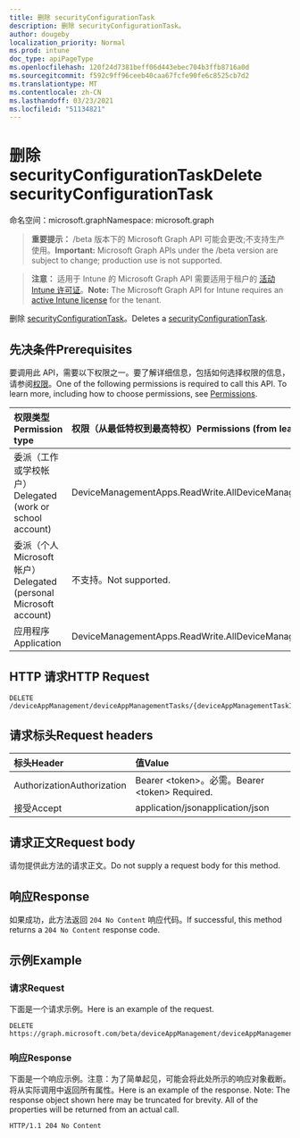 ```yaml
---
title: 删除 securityConfigurationTask
description: 删除 securityConfigurationTask。
author: dougeby
localization_priority: Normal
ms.prod: intune
doc_type: apiPageType
ms.openlocfilehash: 120f24d7381beff06d443ebec704b3ffb8716a0d
ms.sourcegitcommit: f592c9ff96ceeb40caa67fcfe90fe6c8525cb7d2
ms.translationtype: MT
ms.contentlocale: zh-CN
ms.lasthandoff: 03/23/2021
ms.locfileid: "51134821"
---
```

# <a name="delete-securityconfigurationtask"></a><span data-ttu-id="9f075-103">删除 securityConfigurationTask</span><span class="sxs-lookup"><span data-stu-id="9f075-103">Delete securityConfigurationTask</span></span>

<span data-ttu-id="9f075-104">命名空间：microsoft.graph</span><span class="sxs-lookup"><span data-stu-id="9f075-104">Namespace: microsoft.graph</span></span>

> <span data-ttu-id="9f075-105">**重要提示：** /beta 版本下的 Microsoft Graph API 可能会更改;不支持生产使用。</span><span class="sxs-lookup"><span data-stu-id="9f075-105">**Important:** Microsoft Graph APIs under the /beta version are subject to change; production use is not supported.</span></span>

> <span data-ttu-id="9f075-106">**注意：** 适用于 Intune 的 Microsoft Graph API 需要适用于租户的 [活动 Intune 许可证](https://go.microsoft.com/fwlink/?linkid=839381)。</span><span class="sxs-lookup"><span data-stu-id="9f075-106">**Note:** The Microsoft Graph API for Intune requires an [active Intune license](https://go.microsoft.com/fwlink/?linkid=839381) for the tenant.</span></span>

<span data-ttu-id="9f075-107">删除 [securityConfigurationTask](../resources/intune-partnerintegration-securityconfigurationtask.md)。</span><span class="sxs-lookup"><span data-stu-id="9f075-107">Deletes a [securityConfigurationTask](../resources/intune-partnerintegration-securityconfigurationtask.md).</span></span>

## <a name="prerequisites"></a><span data-ttu-id="9f075-108">先决条件</span><span class="sxs-lookup"><span data-stu-id="9f075-108">Prerequisites</span></span>
<span data-ttu-id="9f075-p101">要调用此 API，需要以下权限之一。要了解详细信息，包括如何选择权限的信息，请参阅[权限](/graph/permissions-reference)。</span><span class="sxs-lookup"><span data-stu-id="9f075-p101">One of the following permissions is required to call this API. To learn more, including how to choose permissions, see [Permissions](/graph/permissions-reference).</span></span>

|<span data-ttu-id="9f075-111">权限类型</span><span class="sxs-lookup"><span data-stu-id="9f075-111">Permission type</span></span>|<span data-ttu-id="9f075-112">权限（从最低特权到最高特权）</span><span class="sxs-lookup"><span data-stu-id="9f075-112">Permissions (from least to most privileged)</span></span>|
|:---|:---|
|<span data-ttu-id="9f075-113">委派（工作或学校帐户）</span><span class="sxs-lookup"><span data-stu-id="9f075-113">Delegated (work or school account)</span></span>|<span data-ttu-id="9f075-114">DeviceManagementApps.ReadWrite.All</span><span class="sxs-lookup"><span data-stu-id="9f075-114">DeviceManagementApps.ReadWrite.All</span></span>|
|<span data-ttu-id="9f075-115">委派（个人 Microsoft 帐户）</span><span class="sxs-lookup"><span data-stu-id="9f075-115">Delegated (personal Microsoft account)</span></span>|<span data-ttu-id="9f075-116">不支持。</span><span class="sxs-lookup"><span data-stu-id="9f075-116">Not supported.</span></span>|
|<span data-ttu-id="9f075-117">应用程序</span><span class="sxs-lookup"><span data-stu-id="9f075-117">Application</span></span>|<span data-ttu-id="9f075-118">DeviceManagementApps.ReadWrite.All</span><span class="sxs-lookup"><span data-stu-id="9f075-118">DeviceManagementApps.ReadWrite.All</span></span>|

## <a name="http-request"></a><span data-ttu-id="9f075-119">HTTP 请求</span><span class="sxs-lookup"><span data-stu-id="9f075-119">HTTP Request</span></span>
<!-- {
  "blockType": "ignored"
}
-->
``` http
DELETE /deviceAppManagement/deviceAppManagementTasks/{deviceAppManagementTaskId}
```

## <a name="request-headers"></a><span data-ttu-id="9f075-120">请求标头</span><span class="sxs-lookup"><span data-stu-id="9f075-120">Request headers</span></span>
|<span data-ttu-id="9f075-121">标头</span><span class="sxs-lookup"><span data-stu-id="9f075-121">Header</span></span>|<span data-ttu-id="9f075-122">值</span><span class="sxs-lookup"><span data-stu-id="9f075-122">Value</span></span>|
|:---|:---|
|<span data-ttu-id="9f075-123">Authorization</span><span class="sxs-lookup"><span data-stu-id="9f075-123">Authorization</span></span>|<span data-ttu-id="9f075-124">Bearer &lt;token&gt;。必需。</span><span class="sxs-lookup"><span data-stu-id="9f075-124">Bearer &lt;token&gt; Required.</span></span>|
|<span data-ttu-id="9f075-125">接受</span><span class="sxs-lookup"><span data-stu-id="9f075-125">Accept</span></span>|<span data-ttu-id="9f075-126">application/json</span><span class="sxs-lookup"><span data-stu-id="9f075-126">application/json</span></span>|

## <a name="request-body"></a><span data-ttu-id="9f075-127">请求正文</span><span class="sxs-lookup"><span data-stu-id="9f075-127">Request body</span></span>
<span data-ttu-id="9f075-128">请勿提供此方法的请求正文。</span><span class="sxs-lookup"><span data-stu-id="9f075-128">Do not supply a request body for this method.</span></span>

## <a name="response"></a><span data-ttu-id="9f075-129">响应</span><span class="sxs-lookup"><span data-stu-id="9f075-129">Response</span></span>
<span data-ttu-id="9f075-130">如果成功，此方法返回 `204 No Content` 响应代码。</span><span class="sxs-lookup"><span data-stu-id="9f075-130">If successful, this method returns a `204 No Content` response code.</span></span>

## <a name="example"></a><span data-ttu-id="9f075-131">示例</span><span class="sxs-lookup"><span data-stu-id="9f075-131">Example</span></span>

### <a name="request"></a><span data-ttu-id="9f075-132">请求</span><span class="sxs-lookup"><span data-stu-id="9f075-132">Request</span></span>
<span data-ttu-id="9f075-133">下面是一个请求示例。</span><span class="sxs-lookup"><span data-stu-id="9f075-133">Here is an example of the request.</span></span>
``` http
DELETE https://graph.microsoft.com/beta/deviceAppManagement/deviceAppManagementTasks/{deviceAppManagementTaskId}
```

### <a name="response"></a><span data-ttu-id="9f075-134">响应</span><span class="sxs-lookup"><span data-stu-id="9f075-134">Response</span></span>
<span data-ttu-id="9f075-p102">下面是一个响应示例。注意：为了简单起见，可能会将此处所示的响应对象截断。将从实际调用中返回所有属性。</span><span class="sxs-lookup"><span data-stu-id="9f075-p102">Here is an example of the response. Note: The response object shown here may be truncated for brevity. All of the properties will be returned from an actual call.</span></span>
``` http
HTTP/1.1 204 No Content
```




